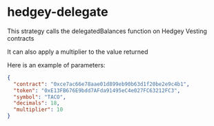 # hedgey-delegate

This strategy calls the delegatedBalances function on Hedgey Vesting contracts

It can also apply a multiplier to the value returned

Here is an example of parameters:

```json
{
  "contract": "0xce7ac66e78aae01d899eb90b63d1f20be2e9c4b1",
  "token": "0xE13FB676E9bdd7AFda91495eC4e027FC63212FC3",
  "symbol": "TACO",
  "decimals": 18,
  "multiplier": 10
}
```
